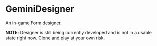 GeminiDesigner
==============

An in-game Form designer.

**NOTE**: Designer is still being currently developed and is not in a usable state right now.  Clone and play at your own risk.
